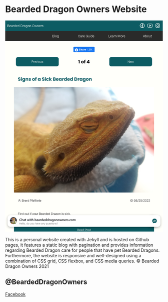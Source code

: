 # Bearded Dragon Owners Website

![Screenshot](bdo.png)

This is a personal website created with Jekyll and is hosted on Github pages, it features a static blog 
with pagination and provides information regarding Bearded Dragon care for people that have 
pet Bearded Dragons. Furthermore, the website is responsive and well-designed using a combination 
of CSS grid, CSS flexbox, and CSS media queries. &copy; Bearded Dragon Owners 2021

## @BeardedDragonOwners
[Facebook](https://www.facebook.com/BeardedDragonOwners)

